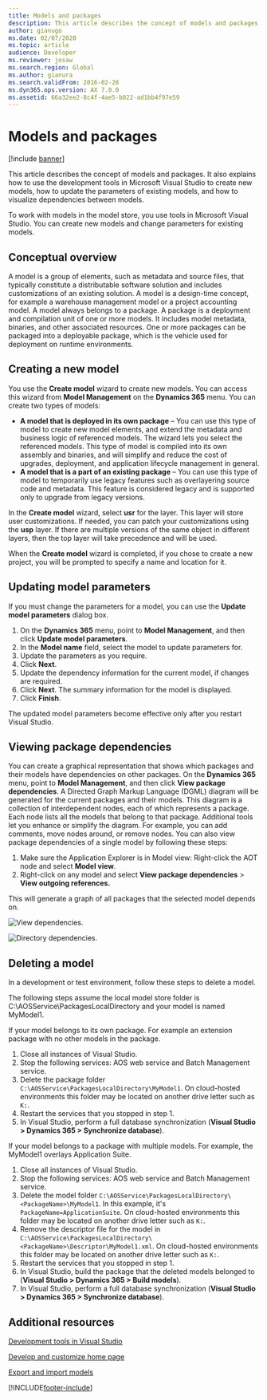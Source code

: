 ```yaml
---
title: Models and packages
description: This article describes the concept of models and packages. It explains how to create new models, update parameters, and visualize dependencies between models.
author: gianugo
ms.date: 02/07/2020
ms.topic: article
audience: Developer
ms.reviewer: josaw
ms.search.region: Global
ms.author: gianura
ms.search.validFrom: 2016-02-28
ms.dyn365.ops.version: AX 7.0.0
ms.assetid: 66a32ee2-8c4f-4ae5-b022-ad1bb4f97e59
---
```


# Models and packages

[!include [banner](../includes/banner.md)]

This article describes the concept of models and packages. It also explains how to use the development tools in Microsoft Visual Studio to create new models, how to update the parameters of existing models, and how to visualize dependencies between models.

To work with models in the model store, you use tools in Microsoft Visual Studio. You can create new models and change parameters for existing models.

## Conceptual overview
A model is a group of elements, such as metadata and source files, that typically constitute a distributable software solution and includes customizations of an existing solution. A model is a design-time concept, for example a warehouse management model or a project accounting model. A model always belongs to a package. A package is a deployment and compilation unit of one or more models. It includes model metadata, binaries, and other associated resources. One or more packages can be packaged into a deployable package, which is the vehicle used for deployment on runtime environments.

## Creating a new model
You use the **Create model** wizard to create new models. You can access this wizard from **Model Management** on the **Dynamics 365** menu. You can create two types of models:

-   **A model that is deployed in its own package** – You can use this type of model to create new model elements, and extend the metadata and business logic of referenced models. The wizard lets you select the referenced models. This type of model is compiled into its own assembly and binaries, and will simplify and reduce the cost of upgrades, deployment, and application lifecycle management in general.
-   **A model that is a part of an existing package** – You can use this type of model to temporarily use legacy features such as overlayering source code and metadata. This feature is considered legacy and is supported only to upgrade from legacy versions.

In the **Create model** wizard, select **usr** for the layer. This layer will store user customizations. If needed, you can patch your customizations using the **usp** layer. If there are multiple versions of the same object in different layers, then the top layer will take precedence and will be used.

When the **Create model** wizard is completed, if you chose to create a new project, you will be prompted to specify a name and location for it.

## Updating model parameters
If you must change the parameters for a model, you can use the **Update model parameters** dialog box.

1.  On the **Dynamics 365** menu, point to **Model Management**, and then click **Update model parameters**.
2.  In the **Model name** field, select the model to update parameters for.
3.  Update the parameters as you require.
4.  Click **Next**.
5.  Update the dependency information for the current model, if changes are required.
6.  Click **Next**. The summary information for the model is displayed.
7.  Click **Finish**.

The updated model parameters become effective only after you restart Visual Studio.

## Viewing package dependencies
You can create a graphical representation that shows which packages and their models have dependencies on other packages. On the **Dynamics 365** menu, point to **Model Management**, and then click **View package dependencies**. A Directed Graph Markup Language (DGML) diagram will be generated for the current packages and their models. This diagram is a collection of interdependent nodes, each of which represents a package. Each node lists all the models that belong to that package. Additional tools let you enhance or simplify the diagram. For example, you can add comments, move nodes around, or remove nodes. You can also view package dependencies of a single model by following these steps:

1.  Make sure the Application Explorer is in Model view: Right-click the AOT node and select **Model view**.
2.  Right-click on any model and select **View package dependencies** > **View outgoing references.**

This will generate a graph of all packages that the selected model depends on. 

![View dependencies.](./media/viewdependencies2.png) 

![Directory dependencies.](./media/directorydependencies.png)

## Deleting a model
In a development or test environment, follow these steps to delete a model.

The following steps assume the local model store folder is C:\AOSService\PackagesLocalDirectory and your model is named MyModel1.

If your model belongs to its own package. For example an extension package with no other models in the package.

1. Close all instances of Visual Studio.
2. Stop the following services: AOS web service and Batch Management service.
3. Delete the package folder `C:\AOSService\PackagesLocalDirectory\MyModel1`. On cloud-hosted environments this folder may be located on another drive letter such as `K:`.
4. Restart the services that you stopped in step 1.
5. In Visual Studio, perform a full database synchronization (**Visual Studio > Dynamics 365 > Synchronize database**).

If your model belongs to a package with multiple models. For example, the MyModel1 overlays Application Suite.

1. Close all instances of Visual Studio.
2. Stop the following services: AOS web service and Batch Management service.
3. Delete the model folder `C:\AOSService\PackagesLocalDirectory\<PackageName>\MyModel1`. In this example, it's `PackageName=ApplicationSuite`. On cloud-hosted environments this folder may be located on another drive letter such as `K:`.
4. Remove the descriptor file for the model in `C:\AOSService\PackagesLocalDirectory\<PackageName>\Descriptor\MyModel1.xml`. On cloud-hosted environments this folder may be located on another drive letter such as `K:`.
5. Restart the services that you stopped in step 1.
6. In Visual Studio, build the package that the deleted models belonged to (**Visual Studio > Dynamics 365 > Build models**).
7. In Visual Studio, perform a full database synchronization (**Visual Studio > Dynamics 365 > Synchronize database**).

## Additional resources

[Development tools in Visual Studio](development-tools-overview.md)

[Develop and customize home page](developer-home-page.md)

[Export and import models](models-export-import.md)


[!INCLUDE[footer-include](../../../includes/footer-banner.md)]
